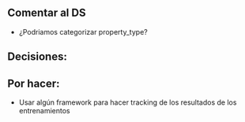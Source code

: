## Comentar al DS
- ¿Podriamos categorizar property_type?

## Decisiones:

## Por hacer:
- Usar algún framework para hacer tracking de los resultados de los entrenamientos
